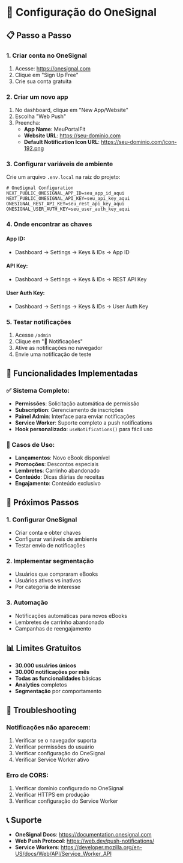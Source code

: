 # 🔔 Configuração do OneSignal

## 📋 Passo a Passo

### 1. Criar conta no OneSignal
1. Acesse: https://onesignal.com
2. Clique em "Sign Up Free"
3. Crie sua conta gratuita

### 2. Criar um novo app
1. No dashboard, clique em "New App/Website"
2. Escolha "Web Push"
3. Preencha:
   - **App Name**: MeuPortalFit
   - **Website URL**: https://seu-dominio.com
   - **Default Notification Icon URL**: https://seu-dominio.com/icon-192.png

### 3. Configurar variáveis de ambiente
Crie um arquivo `.env.local` na raiz do projeto:

```env
# OneSignal Configuration
NEXT_PUBLIC_ONESIGNAL_APP_ID=seu_app_id_aqui
NEXT_PUBLIC_ONESIGNAL_API_KEY=seu_api_key_aqui
ONESIGNAL_REST_API_KEY=seu_rest_api_key_aqui
ONESIGNAL_USER_AUTH_KEY=seu_user_auth_key_aqui
```

### 4. Onde encontrar as chaves

#### App ID:
- Dashboard → Settings → Keys & IDs → App ID

#### API Key:
- Dashboard → Settings → Keys & IDs → REST API Key

#### User Auth Key:
- Dashboard → Settings → Keys & IDs → User Auth Key

### 5. Testar notificações

1. Acesse `/admin`
2. Clique em "🔔 Notificações"
3. Ative as notificações no navegador
4. Envie uma notificação de teste

## 🎯 Funcionalidades Implementadas

### ✅ Sistema Completo:
- **Permissões**: Solicitação automática de permissão
- **Subscription**: Gerenciamento de inscrições
- **Painel Admin**: Interface para enviar notificações
- **Service Worker**: Suporte completo a push notifications
- **Hook personalizado**: `useNotifications()` para fácil uso

### 📱 Casos de Uso:
- **Lançamentos**: Novo eBook disponível
- **Promoções**: Descontos especiais
- **Lembretes**: Carrinho abandonado
- **Conteúdo**: Dicas diárias de receitas
- **Engajamento**: Conteúdo exclusivo

## 🚀 Próximos Passos

### 1. Configurar OneSignal
- Criar conta e obter chaves
- Configurar variáveis de ambiente
- Testar envio de notificações

### 2. Implementar segmentação
- Usuários que compraram eBooks
- Usuários ativos vs inativos
- Por categoria de interesse

### 3. Automação
- Notificações automáticas para novos eBooks
- Lembretes de carrinho abandonado
- Campanhas de reengajamento

## 📊 Limites Gratuitos

- **30.000 usuários únicos**
- **30.000 notificações por mês**
- **Todas as funcionalidades** básicas
- **Analytics** completos
- **Segmentação** por comportamento

## 🔧 Troubleshooting

### Notificações não aparecem:
1. Verificar se o navegador suporta
2. Verificar permissões do usuário
3. Verificar configuração do OneSignal
4. Verificar Service Worker ativo

### Erro de CORS:
1. Verificar domínio configurado no OneSignal
2. Verificar HTTPS em produção
3. Verificar configuração do Service Worker

## 📞 Suporte

- **OneSignal Docs**: https://documentation.onesignal.com
- **Web Push Protocol**: https://web.dev/push-notifications/
- **Service Workers**: https://developer.mozilla.org/en-US/docs/Web/API/Service_Worker_API
